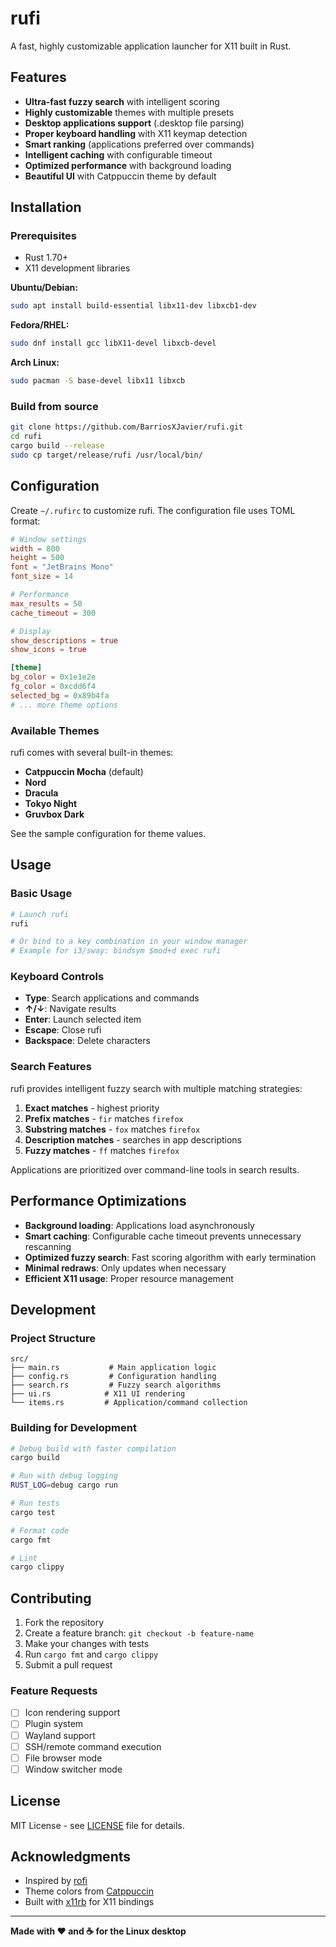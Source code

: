 # rufi

A fast, highly customizable application launcher for X11 built in Rust.

## Features

-  **Ultra-fast fuzzy search** with intelligent scoring
-  **Highly customizable** themes with multiple presets
-  **Desktop applications support** (.desktop file parsing)
-  **Proper keyboard handling** with X11 keymap detection  
-  **Smart ranking** (applications preferred over commands)
-  **Intelligent caching** with configurable timeout
-  **Optimized performance** with background loading
-  **Beautiful UI** with Catppuccin theme by default

## Installation

### Prerequisites

- Rust 1.70+ 
- X11 development libraries

**Ubuntu/Debian:**
```bash
sudo apt install build-essential libx11-dev libxcb1-dev
```

**Fedora/RHEL:**
```bash
sudo dnf install gcc libX11-devel libxcb-devel
```

**Arch Linux:**
```bash
sudo pacman -S base-devel libx11 libxcb
```

### Build from source

```bash
git clone https://github.com/BarriosXJavier/rufi.git
cd rufi
cargo build --release
sudo cp target/release/rufi /usr/local/bin/
```

## Configuration

Create `~/.rufirc` to customize rufi. The configuration file uses TOML format:

```toml
# Window settings
width = 800
height = 500
font = "JetBrains Mono"
font_size = 14

# Performance
max_results = 50
cache_timeout = 300

# Display
show_descriptions = true
show_icons = true

[theme]
bg_color = 0x1e1e2e
fg_color = 0xcdd6f4
selected_bg = 0x89b4fa
# ... more theme options
```

### Available Themes

rufi comes with several built-in themes:
- **Catppuccin Mocha** (default)
- **Nord**
- **Dracula** 
- **Tokyo Night**
- **Gruvbox Dark**

See the sample configuration for theme values.

## Usage

### Basic Usage

```bash
# Launch rufi
rufi

# Or bind to a key combination in your window manager
# Example for i3/sway: bindsym $mod+d exec rufi
```

### Keyboard Controls

- **Type**: Search applications and commands
- **↑/↓**: Navigate results
- **Enter**: Launch selected item
- **Escape**: Close rufi
- **Backspace**: Delete characters

### Search Features

rufi provides intelligent fuzzy search with multiple matching strategies:

1. **Exact matches** - highest priority
2. **Prefix matches** - `fir` matches `firefox`  
3. **Substring matches** - `fox` matches `firefox`
4. **Description matches** - searches in app descriptions
5. **Fuzzy matches** - `ff` matches `firefox`

Applications are prioritized over command-line tools in search results.

## Performance Optimizations

- **Background loading**: Applications load asynchronously
- **Smart caching**: Configurable cache timeout prevents unnecessary rescanning
- **Optimized fuzzy search**: Fast scoring algorithm with early termination
- **Minimal redraws**: Only updates when necessary
- **Efficient X11 usage**: Proper resource management

## Development

### Project Structure

```
src/
├── main.rs           # Main application logic
├── config.rs         # Configuration handling  
├── search.rs         # Fuzzy search algorithms
├── ui.rs            # X11 UI rendering
└── items.rs         # Application/command collection
```

### Building for Development

```bash
# Debug build with faster compilation
cargo build

# Run with debug logging
RUST_LOG=debug cargo run

# Run tests
cargo test

# Format code
cargo fmt

# Lint
cargo clippy
```


## Contributing

1. Fork the repository
2. Create a feature branch: `git checkout -b feature-name`
3. Make your changes with tests
4. Run `cargo fmt` and `cargo clippy`
5. Submit a pull request

### Feature Requests

- [ ] Icon rendering support
- [ ] Plugin system
- [ ] Wayland support
- [ ] SSH/remote command execution
- [ ] File browser mode
- [ ] Window switcher mode

## License

MIT License - see [LICENSE](LICENSE) file for details.

## Acknowledgments

- Inspired by [rofi](https://github.com/davatorium/rofi)
- Theme colors from [Catppuccin](https://github.com/catppuccin/catppuccin)
- Built with [x11rb](https://github.com/psychon/x11rb) for X11 bindings

---

**Made with ❤️ and ☕ for the Linux desktop**
